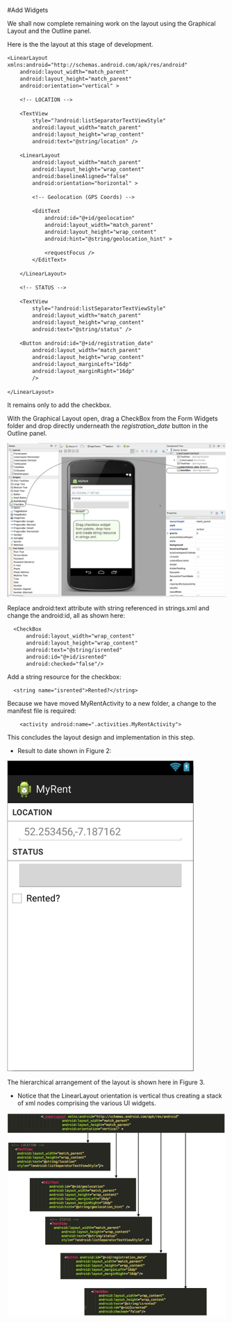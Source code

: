 #Add Widgets

We shall now complete remaining work on the layout using the Graphical Layout and the Outline panel.

Here is the the layout at this stage of development.

~~~
<LinearLayout xmlns:android="http://schemas.android.com/apk/res/android"
    android:layout_width="match_parent"
    android:layout_height="match_parent"
    android:orientation="vertical" >

    <!-- LOCATION -->

    <TextView
        style="?android:listSeparatorTextViewStyle"
        android:layout_width="match_parent"
        android:layout_height="wrap_content"
        android:text="@string/location" />

    <LinearLayout
        android:layout_width="match_parent"
        android:layout_height="wrap_content"
        android:baselineAligned="false"
        android:orientation="horizontal" >

        <!-- Geolocation (GPS Coords) -->

        <EditText
            android:id="@+id/geolocation"
            android:layout_width="match_parent"
            android:layout_height="wrap_content"
            android:hint="@string/geolocation_hint" >

            <requestFocus />
        </EditText>

    </LinearLayout>

    <!-- STATUS -->

    <TextView
        style="?android:listSeparatorTextViewStyle"
        android:layout_width="match_parent"
        android:layout_height="wrap_content"
        android:text="@string/status" />
    
    <Button android:id="@+id/registration_date"
        android:layout_width="match_parent"
        android:layout_height="wrap_content"
        android:layout_marginLeft="16dp"
        android:layout_marginRight="16dp"
        />

</LinearLayout>
~~~

It remains only to add the checkbox.

With the Graphical Layout open, drag a CheckBox from the Form Widgets folder and drop directly underneath the *registration_date* button in the Outline panel.

![Figure 1: Drag and drop CheckBox widget directly underneath registration_date button](img/22.png)

Replace android:text attribute with string referenced in strings.xml and change the android:id, all as shown here:

```
  <CheckBox
      android:layout_width="wrap_content"
      android:layout_height="wrap_content"
      android:text="@string/isrented"
      android:id="@+id/isrented"
      android:checked="false"/>

```

Add a string resource for the checkbox:

```
  <string name="isrented">Rented?</string>

```
Because we have moved MyRentActivity to a new folder, a change to the manifest file is required:

```
    <activity android:name=".activities.MyRentActivity">

```

This concludes the layout design and implementation in this step. 

- Result to date shown in Figure 2:

![Figure 2: Layout completed](img/23.png)

The hierarchical arrangement of the layout is shown here in Figure 3.
 
- Notice that the LinearLayout orientation is vertical thus creating a stack of xml nodes comprising the various UI widgets.

![Figure 3: Hierarchical arrangement of UI components](img/13.png)

 
 

